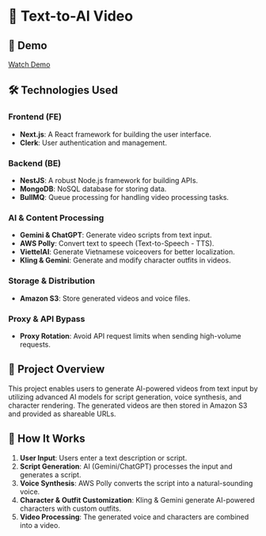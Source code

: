 # 🚀 Text-to-AI Video

## 🎥 Demo  
[Watch Demo](https://www.loom.com/share/ce75ef539f1445638a3f0671a6f9b0a1)  

## 🛠️ Technologies Used

### Frontend (FE)
- **Next.js**: A React framework for building the user interface.
- **Clerk**: User authentication and management.

### Backend (BE)
- **NestJS**: A robust Node.js framework for building APIs.
- **MongoDB**: NoSQL database for storing data.
- **BullMQ**: Queue processing for handling video processing tasks.

### AI & Content Processing
- **Gemini & ChatGPT**: Generate video scripts from text input.
- **AWS Polly**: Convert text to speech (Text-to-Speech - TTS).
- **ViettelAI**: Generate Vietnamese voiceovers for better localization.
- **Kling & Gemini**: Generate and modify character outfits in videos.

### Storage & Distribution
- **Amazon S3**: Store generated videos and voice files.

### Proxy & API Bypass
- **Proxy Rotation**: Avoid API request limits when sending high-volume requests.

## 📌 Project Overview
This project enables users to generate AI-powered videos from text input by utilizing advanced AI models for script generation, voice synthesis, and character rendering. The generated videos are then stored in Amazon S3 and provided as shareable URLs.

## 🚀 How It Works
1. **User Input**: Users enter a text description or script.
2. **Script Generation**: AI (Gemini/ChatGPT) processes the input and generates a script.
3. **Voice Synthesis**: AWS Polly converts the script into a natural-sounding voice.
4. **Character & Outfit Customization**: Kling & Gemini generate AI-powered characters with custom outfits.
5. **Video Processing**: The generated voice and characters are combined into a video.
